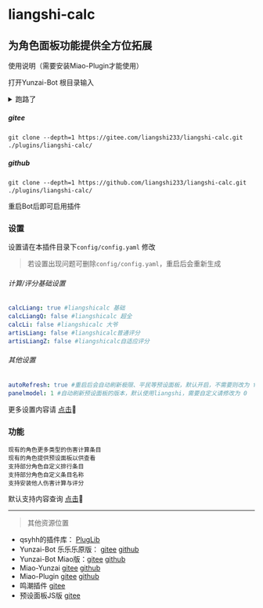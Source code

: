 # liangshi-calc

## 为角色面板功能提供全方位拓展
使用说明（需要安装Miao-Plugin才能使用）

打开Yunzai-Bot 根目录输入

<details><summary>跑路了</summary>

![](./resources/LLQ.jpg)

</details>

##### gitee
~~~~~~~~~~
git clone --depth=1 https://gitee.com/liangshi233/liangshi-calc.git ./plugins/liangshi-calc/
~~~~~~~~~~
##### github
~~~~~~~~~~
git clone --depth=1 https://github.com/liangshi233/liangshi-calc.git ./plugins/liangshi-calc/
~~~~~~~~~~
重启Bot后即可启用插件

### 设置
设置请在本插件目录下`config/config.yaml` 修改
>若设置出现问题可删除`config/config.yaml`，重启后会重新生成

###### 计算/评分基础设置
~~~~~~~~~~YAML
calcLiang: true #liangshicalc 基础
calcLiangQ: false #liangshicalc 超全
calcLi: false #liangshicalc 大爷
artisLiang: false #liangshicalc普通评分
artisLiangZ: false #liangshicalc自适应评分
~~~~~~~~~~
###### 其他设置
~~~~~~~~~~YAML
autoRefresh: true #重启后会自动刷新极限、平民等预设面板，默认开启，不需要则改为 false
panelmodel: 1 #自动刷新预设面板的版本，默认使用liangshi，需要自定义请修改为 0
~~~~~~~~~~
更多设置内容请 [点击](config/system/config.md)🤔

### 功能
~~~~~~~~~~
现有的角色更多类型的伤害计算条目
现有的角色提供预设面板以供查看
支持部分角色自定义排行条目
支持部分角色自定义条目名称
支持安装他人伤害计算与评分
~~~~~~~~~~
默认支持内容查询 [点击](damage/liangshi-gs/README.md)🤔

---

> 其他资源位置

* qsyhh的插件库： [PlugLib](https://qsyhh.icu/xmdz)
* Yunzai-Bot 乐乐乐原版： [gitee](https://gitee.com/le-niao/Yunzai-Bot) [github](https://github.com/le-niao/Yunzai-Bot)
* Yunzai-Bot Miao版：[gitee](https://gitee.com/yoimiya-kokomi/Yunzai-Bot) [github](https://github.com/yoimiya-kokomi/Yunzai-Bot)
* Miao-Yunzai [gitee](https://gitee.com/yoimiya-kokomi/Miao-Yunzai) [github](https://github.com/yoimiya-kokomi/Miao-Yunzai)
* Miao-Plugin [gitee](https://gitee.com/yoimiya-kokomi/miao-plugin) [github](https://github.com/yoimiya-kokomi/miao-plugin)
* 鸣潮插件 [gitee](https://gitee.com/qsyhh/mc-wiki)
* 预设面板JS版 [gitee](https://gitee.com/liangshi233/presets-panel)